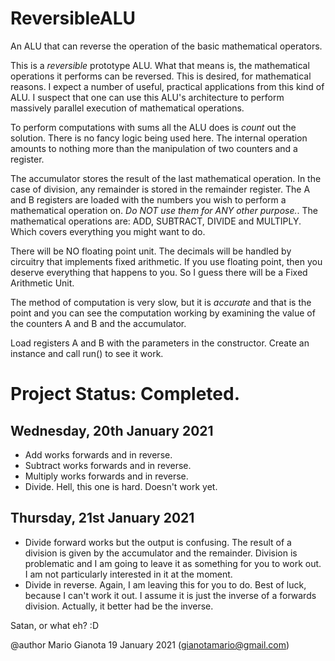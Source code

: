 # ReversibleALU
An ALU that can reverse the operation of the basic mathematical operators.

 This is a *reversible* prototype ALU. What that means is, the mathematical
 operations it performs can be reversed. This is desired, for mathematical
 reasons. I expect a number of useful, practical applications from this
 kind of ALU. I suspect that one can use this ALU's architecture to perform
 massively parallel execution of mathematical operations.
 
 To perform computations with sums all the ALU does is *count* out the solution. There
 is no fancy logic being used here. The internal operation amounts to nothing more
 than the manipulation of two counters and a register.
 
 The accumulator stores the result of the last mathematical operation. In
 the case of division, any remainder is stored in the remainder register.
 The A and B registers are loaded with the numbers you wish to perform
 a mathematical operation on. *Do NOT use them for ANY other purpose.*.
 The mathematical operations are: ADD, SUBTRACT, DIVIDE and MULTIPLY.
 Which covers everything you might want to do.
 
 There will be NO floating point unit. The decimals will be handled
 by circuitry that implements fixed arithmetic. If you use floating
 point, then you deserve everything that happens to you. So I guess
 there will be a Fixed Arithmetic Unit.
 
 The method of computation is very slow, but it is *accurate*
 and that is the point and you can see the computation working by examining the value
 of the counters A and B and the accumulator.
 
 Load registers A and B with the parameters in the constructor. Create an instance and
 call run() to see it work.

 # Project Status: Completed.
 
 ## Wednesday, 20th January 2021
 
 - Add works forwards and in reverse.
 - Subtract works forwards and in reverse.
 - Multiply works forwards and in reverse.
 - Divide. Hell, this one is hard. Doesn't work yet.

 ## Thursday, 21st January 2021
 - Divide forward works but the output is confusing. The result of a division is given by the
   accumulator and the remainder. Division is problematic and I am going to leave it as
   something for you to work out. I  am not particularly interested in it at the moment.
- Divide in reverse. Again, I am leaving this for you to do. Best of luck, because I can't work it out.
  I assume it is just the inverse of a forwards division. Actually, it better had be the inverse.

Satan, or what eh? :D

@author Mario Gianota 19 January 2021 (gianotamario@gmail.com)
